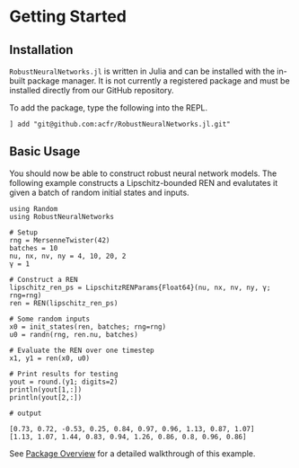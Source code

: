 # Getting Started

## Installation

`RobustNeuralNetworks.jl` is written in Julia and can be installed with the in-built package manager. It is not currently a registered package and must be installed directly from our GitHub repository.

To add the package, type the following into the REPL.
```
] add "git@github.com:acfr/RobustNeuralNetworks.jl.git"
```

## Basic Usage

You should now be able to construct robust neural network models. The following example constructs a Lipschitz-bounded REN and evalutates it given a batch of random initial states and inputs.

```jldoctest
using Random
using RobustNeuralNetworks

# Setup
rng = MersenneTwister(42)
batches = 10
nu, nx, nv, ny = 4, 10, 20, 2
γ = 1

# Construct a REN
lipschitz_ren_ps = LipschitzRENParams{Float64}(nu, nx, nv, ny, γ; rng=rng)
ren = REN(lipschitz_ren_ps)

# Some random inputs
x0 = init_states(ren, batches; rng=rng)
u0 = randn(rng, ren.nu, batches)

# Evaluate the REN over one timestep
x1, y1 = ren(x0, u0)

# Print results for testing
yout = round.(y1; digits=2)
println(yout[1,:])
println(yout[2,:])

# output

[0.73, 0.72, -0.53, 0.25, 0.84, 0.97, 0.96, 1.13, 0.87, 1.07]
[1.13, 1.07, 1.44, 0.83, 0.94, 1.26, 0.86, 0.8, 0.96, 0.86]
```

See [Package Overview](@ref) for a detailed walkthrough of this example.